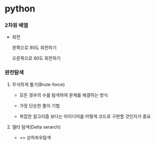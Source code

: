 # python

### 2차원 배열

- 회전
  
  왼쪽으로 90도 회전하기 
  
  오른쪽으로 90도 회전하기

### 완전탐색

1. 무식하게 풀기(Brute-force)
   
   - 모든 경우의 수를 탐색하여 문제를 해결하는 방식
   
   - 가장 단순한 풀이 기법
   
   - 복잡한 알고리즘 보다는 아이디어를 어떻게 코드로 구현할 것인지가 중요

2. 델타 탐색(Delta serarch)
   
   - == 상하좌우탐색
